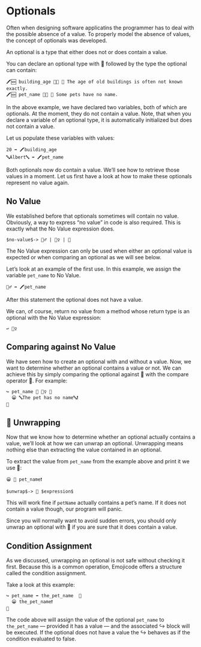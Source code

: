 # Optionals

Often when designing software applicatins the programmer has to deal with the
possible absence of a value. To properly model the absence of values, the
concept of optionals was developed.

An optional is a type that either does not or does contain a value.

You can declare an optional type with 🍬 followed by the type the optional
can contain:

```
🖍🆕 building_age 🍬🔢 👴 The age of old buildings is often not known exactly.
🖍🆕 pet_name 🍬🔡 👴 Some pets have no name.
```

In the above example, we have declared two variables, both of which are
optionals. At the moment, they do not contain a value. Note, that when you
declare a variable of an optional type, it is automatically initialized but does
not contain a value.

Let us populate these variables with values:

```
20 ➡️ 🖍building_age
🔤Albert🔤 ➡️ 🖍pet_name
```

Both optionals now do contain a value. We’ll see how to retrieve those values
in a moment. Let us first have a look at how to make these optionals represent
no value again.

## No Value

We established before that optionals sometimes will contain no value. Obviously,
a way to express “no value” in code is also required. This is exactly what
the No Value expression does.

```syntax
$no-value$-> 🤷‍♂️ | 🤷‍♀️ | 🤷‍
```

The No Value expression can only be used when either an optional value is
expected or when comparing an optional as we will see below.

Let’s look at an example of the first use. In this example, we
assign the variable `pet_name` to No Value.

```
🤷‍♂️ ➡️ 🖍pet_name
```

After this statement the optional does not have a value.

We can, of course, return no value from a method whose return type is an
optional with the No Value expression:

```
↩️ 🤷‍♀️
```

## Comparing against No Value

We have seen how to create an optional with and without a value. Now, we
want to determine whether an optional contains a value or not. We can achieve
this by simply comparing the optional against 🤷‍ with the compare operator 🙌.
For example:

```
↪️ pet_name 🙌 🤷‍♀️ 🍇
  😀 🔤The pet has no name🔤❗️
🍉
```

## 🍺 Unwrapping

Now that we know how to determine whether an optional actually contains a value,
we’ll look at how we can unwrap an optional. Unwrapping means nothing else
than extracting the value contained in an optional.

To extract the value from `pet_name` from the example above and print it we
use 🍺:

```
😀 🍺 pet_name❗️
```

```syntax
$unwrap$-> 🍺 $expression$
```

This will work fine if `petName` actually contains a pet’s name. If it does
not contain a value though, our program will panic.

Since you will normally want to avoid sudden errors, you should only unwrap
an optional with 🍺 if you are sure that it does contain a value.

## Condition Assignment

As we discussed, unwrapping an optional is not safe without checking it first.
Because this is a common operation, Emojicode offers a structure called the
condition assignment.

Take a look at this example:

```
↪️ pet_name ➡️ the_pet_name  🍇
  😀 the_pet_name❗️
🍉
```

The code above will assign the value of the optional `pet_name` to
`the_pet_name` — provided it has a value — and the associated ↪️ block will be
executed. If the optional does not have a value the ↪️ behaves as if the
condition evaluated to false.
